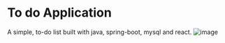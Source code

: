 # To do Application
A simple, to-do list built with java, spring-boot, mysql and react.
![image](https://github.com/piotrkowalczykk/to-do-app/assets/104227126/553a0267-a749-4806-b484-50a61e84c02e)
